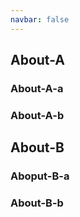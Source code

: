```yaml
---
navbar: false
---
```

## About-A
  ### About-A-a
  ### About-A-b
## About-B
  ### Aboput-B-a
  ### About-B-b